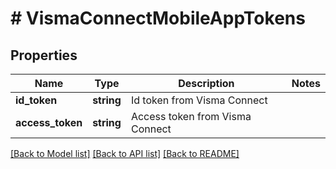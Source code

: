 # # VismaConnectMobileAppTokens

## Properties

Name | Type | Description | Notes
------------ | ------------- | ------------- | -------------
**id_token** | **string** | Id token from Visma Connect |
**access_token** | **string** | Access token from Visma Connect |

[[Back to Model list]](../../README.md#models) [[Back to API list]](../../README.md#endpoints) [[Back to README]](../../README.md)
